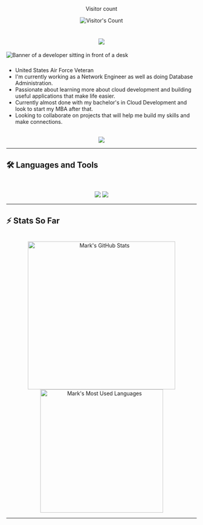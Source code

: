 <!---
m-kiser/m-kiser is a ✨ special ✨ repository because its `README.md` (this file) appears on your GitHub profile.
You can click the Preview link to take a look at your changes.
--->
<div align="center"> 
  <p>Visitor count</p>
  <img src="https://profile-counter.glitch.me/m-kiser/count.svg" alt="Visitor's Count" />
</div>

<h1 align="center">
    <img src="https://readme-typing-svg.herokuapp.com/?font=Inter&size=48&center=true&vCenter=true&width=500&height=70&color=4493F8&duration=4000&lines=Hi+There!+👋;+I'm+Mark!;" />
</h1>

<img src="https://github.com/m-kiser/m-kiser/output(3).jpg" alt="Banner of a developer sitting in front of a desk">

### 
- United States Air Force Veteran
- I'm currently working as a Network Engineer as well as doing Database Administration.
- Passionate about learning more about cloud development and building useful applications that make life easier.
- Currently almost done with my bachelor's in Cloud Development and look to start my MBA after that.
- Looking to collaborate on projects that will help me build my skills and make connections.

<br>

<div align="center">
  <a href="https://linkedin.com/in/marktannerkiser" target="_blank">
    <img src="https://img.shields.io/badge/LinkedIn-0077B5?style=for-the-badge&logo=linkedin&logoColor=white" target="_blank" />
  </a>
</div>

<hr>


## 🛠️ Languages and Tools

<br>

<p align="center">
  <img src="https://skillicons.dev/icons?i=python,mysql,html,css,js,docker,linux" />
  <img src="https://skillicons.dev/icons?i=notion,powershell,raspberrypi,regex,unity,vscode" />
</p>

<hr>

## ⚡️ Stats So Far

<br>

<div align=center>
  <img width=390 src="https://github-readme-stats.vercel.app/api?username=m-kiser&theme=transparent&count_private=true&show_icons=true&rank_icon=github&locale=en" alt="Mark's GitHub Stats" />
  <img width=325 src="https://github-readme-stats.vercel.app/api/top-langs?username=m-kiser&theme=transparent&layout=donut&hide=css&langs_count=8&border_radius=10&show_icons=true&locale=en" alt="Mark's Most Used Languages" />
</div>

<hr>
